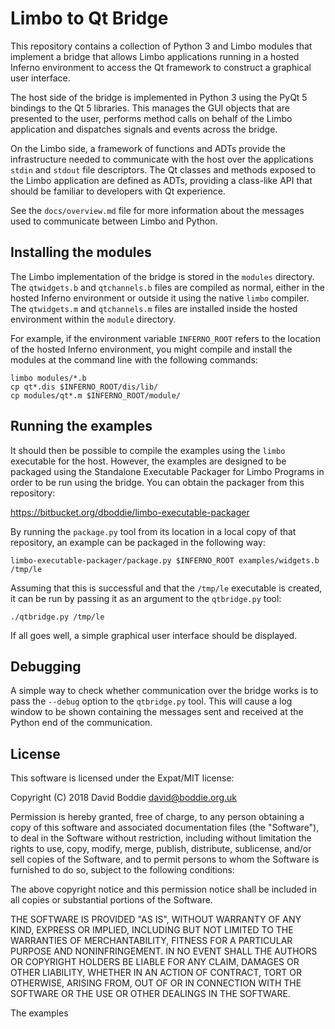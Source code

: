 Limbo to Qt Bridge
==================

This repository contains a collection of Python 3 and Limbo modules that
implement a bridge that allows Limbo applications running in a hosted Inferno
environment to access the Qt framework to construct a graphical user interface.

The host side of the bridge is implemented in Python 3 using the PyQt 5
bindings to the Qt 5 libraries. This manages the GUI objects that are presented
to the user, performs method calls on behalf of the Limbo application and
dispatches signals and events across the bridge.

On the Limbo side, a framework of functions and ADTs provide the infrastructure
needed to communicate with the host over the applications `stdin` and `stdout`
file descriptors. The Qt classes and methods exposed to the Limbo application
are defined as ADTs, providing a class-like API that should be familiar to
developers with Qt experience.

See the `docs/overview.md` file for more information about the messages used to
communicate between Limbo and Python.


Installing the modules
----------------------

The Limbo implementation of the bridge is stored in the `modules` directory.
The `qtwidgets.b` and `qtchannels.b` files are compiled as normal, either in
the hosted Inferno environment or outside it using the native `limbo` compiler.
The `qtwidgets.m` and `qtchannels.m` files are installed inside the hosted
environment within the `module` directory.

For example, if the environment variable `INFERNO_ROOT` refers to the location
of the hosted Inferno environment, you might compile and install the modules
at the command line with the following commands:

    limbo modules/*.b
    cp qt*.dis $INFERNO_ROOT/dis/lib/
    cp modules/qt*.m $INFERNO_ROOT/module/


Running the examples
--------------------

It should then be possible to compile the examples using the `limbo` executable
for the host. However, the examples are designed to be packaged using the
Standalone Executable Packager for Limbo Programs in order to be run using the
bridge. You can obtain the packager from this repository:

  https://bitbucket.org/dboddie/limbo-executable-packager

By running the `package.py` tool from its location in a local copy of that
repository, an example can be packaged in the following way:

    limbo-executable-packager/package.py $INFERNO_ROOT examples/widgets.b /tmp/le

Assuming that this is successful and that the `/tmp/le` executable is created,
it can be run by passing it as an argument to the `qtbridge.py` tool:

    ./qtbridge.py /tmp/le

If all goes well, a simple graphical user interface should be displayed.


Debugging
---------

A simple way to check whether communication over the bridge works is to pass
the `--debug` option to the `qtbridge.py` tool. This will cause a log window to
be shown containing the messages sent and received at the Python end of the
communication.


License
-------

This software is licensed under the Expat/MIT license:

  Copyright (C) 2018 David Boddie <david@boddie.org.uk>

  Permission is hereby granted, free of charge, to any person obtaining a copy
  of this software and associated documentation files (the "Software"), to
  deal in the Software without restriction, including without limitation the
  rights to use, copy, modify, merge, publish, distribute, sublicense, and/or
  sell copies of the Software, and to permit persons to whom the Software is
  furnished to do so, subject to the following conditions:

  The above copyright notice and this permission notice shall be included in
  all copies or substantial portions of the Software.

  THE SOFTWARE IS PROVIDED "AS IS", WITHOUT WARRANTY OF ANY KIND, EXPRESS
  OR IMPLIED, INCLUDING BUT NOT LIMITED TO THE WARRANTIES OF MERCHANTABILITY,
  FITNESS FOR A PARTICULAR PURPOSE AND NONINFRINGEMENT. IN NO EVENT SHALL THE
  AUTHORS OR COPYRIGHT HOLDERS BE LIABLE FOR ANY CLAIM, DAMAGES OR OTHER
  LIABILITY, WHETHER IN AN ACTION OF CONTRACT, TORT OR OTHERWISE, ARISING
  FROM, OUT OF OR IN CONNECTION WITH THE SOFTWARE OR THE USE OR OTHER
  DEALINGS IN THE SOFTWARE.

The examples
